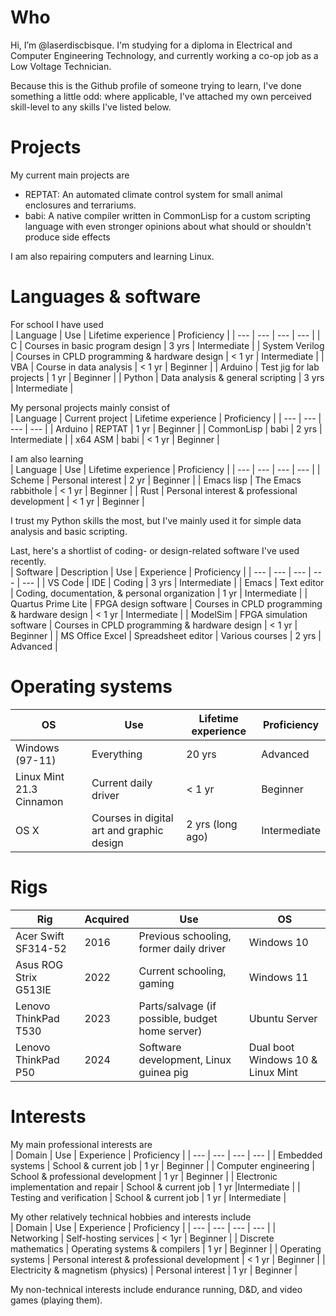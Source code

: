 # Who

Hi, I’m @laserdiscbisque. I'm studying for a diploma in Electrical and Computer Engineering Technology, and currently working a co-op job as a Low Voltage Technician.

Because this is the Github profile of someone trying to learn, I've done something a little odd: where applicable, I've attached my own perceived skill-level to any skills I've listed below.

# Projects

My current main projects are
- REPTAT: An automated climate control system for small animal enclosures and terrariums.
- babi: A native compiler written in CommonLisp for a custom scripting language with even stronger opinions about what should or shouldn't produce side effects

I am also repairing computers and learning Linux.

# Languages & software

For school I have used  
| Language | Use | Lifetime experience | Proficiency |
| --- | --- | --- | --- | 
| C | Courses in basic program design | 3 yrs | Intermediate |
| System Verilog | Courses in CPLD programming & hardware design | < 1 yr | Intermediate |
| VBA | Course in data analysis | < 1 yr | Beginner |
| Arduino | Test jig for lab projects | 1 yr | Beginner |
| Python | Data analysis & general scripting | 3 yrs | Intermediate |

My personal projects mainly consist of  
| Language | Current project | Lifetime experience | Proficiency |
| --- | --- | --- | --- | 
| Arduino | REPTAT | 1 yr | Beginner |
| CommonLisp | babi | 2 yrs | Intermediate |
| x64 ASM | babi | < 1 yr | Beginner |

I am also learning  
| Language | Use | Lifetime experience | Proficiency |
| --- | --- | --- | --- | 
| Scheme | Personal interest | 2 yr | Beginner |
| Emacs lisp | The Emacs rabbithole | < 1 yr | Beginner |
| Rust | Personal interest & professional development | < 1 yr | Beginner |

I trust my Python skills the most, but I've mainly used it for simple data analysis and basic scripting.

Last, here's a shortlist of coding- or design-related software I've used recently.  
| Software | Description | Use | Experience | Proficiency |
| --- | --- | --- | --- | --- |
| VS Code | IDE | Coding | 3 yrs | Intermediate |
| Emacs | Text editor | Coding, documentation, & personal organization | 1 yr | Intermediate |
| Quartus Prime Lite | FPGA design software | Courses in CPLD programming & hardware design | < 1 yr | Intermediate |
| ModelSim | FPGA simulation software | Courses in CPLD programming & hardware design | < 1 yr | Beginner |
| MS Office Excel | Spreadsheet editor | Various courses | 2 yrs | Advanced |

# Operating systems

| OS | Use | Lifetime experience | Proficiency |
| --- | --- | --- | --- |
| Windows (97-11) | Everything | 20 yrs | Advanced |
| Linux Mint 21.3 Cinnamon | Current daily driver | < 1 yr | Beginner |
| OS X | Courses in digital art and graphic design | 2 yrs (long ago) | Intermediate |

# Rigs

| Rig | Acquired | Use | OS |
| --- | --- | --- | --- |
| Acer Swift SF314-52 | 2016 | Previous schooling, former daily driver | Windows 10 |
| Asus ROG Strix G513IE | 2022 | Current schooling, gaming | Windows 11 |
| Lenovo ThinkPad T530 | 2023 | Parts/salvage (if possible, budget home server) | Ubuntu Server |
| Lenovo ThinkPad P50 | 2024 | Software development, Linux guinea pig | Dual boot Windows 10 & Linux Mint |

# Interests

My main professional interests are  
| Domain | Use | Experience | Proficiency |
| --- | --- | --- | --- | 
| Embedded systems | School & current job | 1 yr | Beginner |
| Computer engineering | School & professional development | 1 yr | Beginner |
| Electronic implementation and repair | School & current job | 1 yr |Intermediate |
| Testing and verification | School & current job | 1 yr | Intermediate |

My other relatively technical hobbies and interests include  
| Domain | Use | Experience | Proficiency |
| --- | --- | --- | --- | 
| Networking | Self-hosting services | < 1yr | Beginner |
| Discrete mathematics | Operating systems & compilers | 1 yr | Beginner |
| Operating systems | Personal interest & professional development | < 1 yr | Beginner |
| Electricity & magnetism (physics) | Personal interest | 1 yr | Beginner |

My non-technical interests include endurance running, D&D, and video games (playing them).

<!---
limes4cash/limes4cash is a ✨ special ✨ repository because its `README.md` (this file) appears on your GitHub profile.
You can click the Preview link to take a look at your changes.
--->
